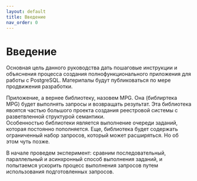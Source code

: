 ```yaml
---
layout: default
title: Введение
nav_order: 0
---
```

# Введение
Основная цель данного руководства дать пошаговые инструкции и объяснения процесса создания полнофункционального приложения для работы с PostgreSQL. Материпалы будут публиковаться по мере продвижения разработки.
  
Приложение, а вернее библиотеку, назовем MPG. Она (библиртека MPG) будет выполнять запросы и возвращать результат. Эта библиотека явоятся частью большого проекта создания реестровой системы с разветвленной структурой семантики.  
Особенностью библиотеки является выполнение очереди заданий, которая постоянно пополняется. Еще, библиотека будет содержать ограниченный набор запросов, который может расширяться. Но об этом чуть позже.  
  
В начале проведем эксперимент: сравним последовательный, параллельный и асинхронный способ выполнения заданий, и попытаемся ускорить процесс выполнения запросов путем использования подготовленных запросов.
